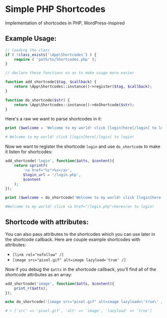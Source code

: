 # Simple PHP Shortcodes
Implementation of shortcodes in PHP, WordPress-inspired

## Example Usage:

```php
// loading the class
if ( !class_exists('\App\Shortcodes') ) {
    require ( 'path/to/Shortcodes.php' );
}

// declare these functions so as to make usage more easier

function add_shortcode($tag, $callback) {
    return \App\Shortcodes::instance()->register($tag, $callback);
}

function do_shortcode($str) {
    return \App\Shortcodes::instance()->doShortcode($str);
}
```

Here's a raw we want to parse shortcodes in it:

```php
print ($welcome = 'Welcome to my world! click [login]here[/login] to login!');

# Welcome to my world! click [login]here[/login] to login!
```

Now we want to register the shortcode `login` and use `do_shortcode` to make it listen for shortcodes:

```php
add_shortcode('login', function($atts, $content){
    return sprintf(
        '<a href="%s">%s</a>',
        $login_url = '/login.php',
        $content
    ); 
});

print ($welcome = do_shortcode('Welcome to my world! click [login]here[/login] to login!'));

#Welcome to my world! click <a href="/login.php">here</a> to login!
```

## Shortcode with attributes:

You can also pass attributes to the shortcodes which you can use later in the shortcode callback. Here are couple example shortcodes with attributes:

- `[link rel="nofollow" /]`
- `[image src="pixel.gif" alt=image lazyload='true' /]`

Now if you debug the `$atts` in the shortcode callback, you'll find all of the shortcode attributes as an array:

```php
add_shortcode('image', function($atts, $content){
    print_r($atts);
});

echo do_shortcode('[image src="pixel.gif" alt=image lazyload=\'true\' /]');

# > ['src' => 'pixel.gif', 'alt' => 'image', 'lazyload' => 'true']
```